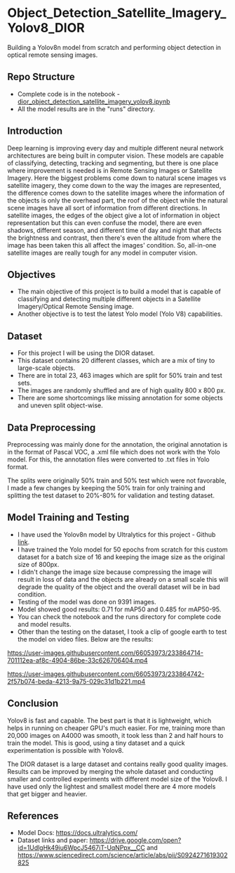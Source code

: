 # Object_Detection_Satellite_Imagery_Yolov8_DIOR
Building a Yolov8n model from scratch and performing object detection in optical remote sensing images.

## Repo Structure
* Complete code is in the notebook - [dior_object_detection_satellite_imagery_yolov8.ipynb](https://github.com/JohnPPinto/Object_Detection_Satellite_Imagery_Yolov8_DIOR/blob/main/dior_object_detection_satellite_imagery_yolov8.ipynb)
* All the model results are in the "runs" directory.

## Introduction
Deep learning is improving every day and multiple different neural network architectures are being built in computer vision. These models are capable of classifying, detecting, tracking and segmenting, but there is one place where improvement is needed is in Remote Sensing Images or Satellite Imagery. Here the biggest problems come down to natural scene images vs satellite imagery, they come down to the way the images are represented, the difference comes down to the satellite images where the information of the objects is only the overhead part, the roof of the object while the natural scene images have all sort of information from different directions. In satellite images, the edges of the object give a lot of information in object representation but this can even confuse the model, there are even shadows, different season, and different time of day and night that affects the brightness and contrast, then there's even the altitude from where the image has been taken this all affect the images' condition. So, all-in-one satellite images are really tough for any model in computer vision.

## Objectives
* The main objective of this project is to build a model that is capable of classifying and detecting multiple different objects in a Satellite Imagery/Optical Remote Sensing image.
* Another objective is to test the latest Yolo model (Yolo V8) capabilities.

## Dataset
* For this project I will be using the DIOR dataset. 
* This dataset contains 20 different classes, which are a mix of tiny to large-scale objects.
* There are in total 23, 463 images which are split for 50% train and test sets.
* The images are randomly shuffled and are of high quality 800 x 800 px.
* There are some shortcomings like missing annotation for some objects and uneven split object-wise.

## Data Preprocessing
Preprocessing was mainly done for the annotation, the original annotation is in the format of Pascal VOC, a .xml file which does not work with the Yolo model. For this, the annotation files were converted to .txt files in Yolo format.

The splits were originally 50% train and 50% test which were not favorable, I made a few changes by keeping the 50% train for only training and splitting the test dataset to 20%-80% for validation and testing dataset.


## Model Training and Testing
* I have used the Yolov8n model by Ultralytics for this project - Github [link](https://github.com/ultralytics/ultralytics).
* I have trained the Yolo model for 50 epochs from scratch for this custom dataset for a batch size of 16 and keeping the image size as the original size of 800px.
* I didn't change the image size because compressing the image will result in loss of data and the objects are already on a small scale this will degrade the quality of the object and the overall dataset will be in bad condition.
* Testing of the model was done on 9391 images.
* Model showed good results: 0.71 for mAP50 and 0.485 for mAP50-95.
* You can check the notebook and the runs directory for complete code and model results.
* Other than the testing on the dataset, I took a clip of google earth to test the model on video files. Below are the results:
 


https://user-images.githubusercontent.com/66053973/233864714-701112ea-af8c-4904-86be-33c626706404.mp4



https://user-images.githubusercontent.com/66053973/233864742-2f57b074-beda-4213-9a75-029c31d1b221.mp4

## Conclusion
Yolov8 is fast and capable. The best part is that it is lightweight, which helps in running on cheaper GPU's much easier. For me, training more than 20,000 images on A4000 was smooth, it took less than 2 and half hours to train the model. This is good, using a tiny dataset and a quick experimentation is possible with Yolov8.

The DIOR dataset is a large dataset and contains really good quality images. Results can be improved by merging the whole dataset and conducting smaller and controlled experiments with different model size of the Yolov8. I have used only the lightest and smallest model there are 4 more models that get bigger and heavier.

## References
* Model Docs: https://docs.ultralytics.com/
* Dataset links and paper: https://drive.google.com/open?id=1UdlgHk49iu6WpcJ5467iT-UqNPpx__CC and https://www.sciencedirect.com/science/article/abs/pii/S0924271619302825
